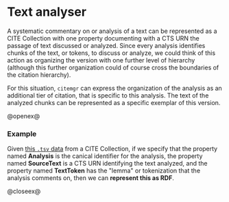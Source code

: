 # Text analyser #

A systematic commentary on or analysis of a text can be represented as a CITE Collection with one property documenting with a CTS URN the passage of text discussed or analyzed.  Since every analysis identifies chunks of the text, or tokens, to discuss or analyze, we could think of this action as organizing the version with one further level of hierarchy (although this further organization could of course cross the boundaries of the citation hierarchy).


For this situation, `citemgr` can express the organization of the analysis as an additional tier of citation, that is specific to this analysis.  The text of the analyzed chunks can be represented as a specific exemplar of this version.

@openex@

### Example ###

Given 
<a href="../../../resources/test/data/tokens.tsv" concordion:set="#tsv = setHref(#HREF)">this `.tsv` data</a> from a CITE Collection, if we specify that the property named <strong concordion:set="#canon">Analysis</strong> is the canical identifier for the analysis, the property named <strong concordion:set="#txt">SourceText</strong> is a CTS URN identifying the text analyzed, and the property named <strong concordion:set="#lemma">TextToken</strong> has the "lemma" or tokenization that the analysis comments on, then we can <strong concordion:assertTrue="exemplify(#tsv,#canon,#txt,#lemma)">represent this as RDF</strong>.

@closeex@